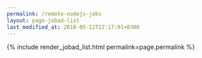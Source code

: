 ```yaml
---
permalink: /remote-nodejs-jobs
layout: page-jobad-list
last_modified_at: 2018-05-12T22:17:01+0300
---
```

{% include render_jobad_list.html permalink=page.permalink %}
